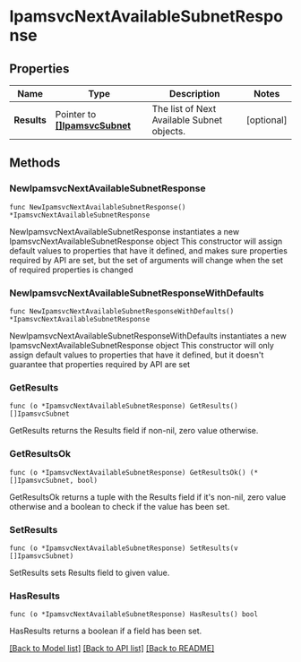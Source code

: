 # IpamsvcNextAvailableSubnetResponse

## Properties

Name | Type | Description | Notes
------------ | ------------- | ------------- | -------------
**Results** | Pointer to [**[]IpamsvcSubnet**](IpamsvcSubnet.md) | The list of Next Available Subnet objects. | [optional] 

## Methods

### NewIpamsvcNextAvailableSubnetResponse

`func NewIpamsvcNextAvailableSubnetResponse() *IpamsvcNextAvailableSubnetResponse`

NewIpamsvcNextAvailableSubnetResponse instantiates a new IpamsvcNextAvailableSubnetResponse object
This constructor will assign default values to properties that have it defined,
and makes sure properties required by API are set, but the set of arguments
will change when the set of required properties is changed

### NewIpamsvcNextAvailableSubnetResponseWithDefaults

`func NewIpamsvcNextAvailableSubnetResponseWithDefaults() *IpamsvcNextAvailableSubnetResponse`

NewIpamsvcNextAvailableSubnetResponseWithDefaults instantiates a new IpamsvcNextAvailableSubnetResponse object
This constructor will only assign default values to properties that have it defined,
but it doesn't guarantee that properties required by API are set

### GetResults

`func (o *IpamsvcNextAvailableSubnetResponse) GetResults() []IpamsvcSubnet`

GetResults returns the Results field if non-nil, zero value otherwise.

### GetResultsOk

`func (o *IpamsvcNextAvailableSubnetResponse) GetResultsOk() (*[]IpamsvcSubnet, bool)`

GetResultsOk returns a tuple with the Results field if it's non-nil, zero value otherwise
and a boolean to check if the value has been set.

### SetResults

`func (o *IpamsvcNextAvailableSubnetResponse) SetResults(v []IpamsvcSubnet)`

SetResults sets Results field to given value.

### HasResults

`func (o *IpamsvcNextAvailableSubnetResponse) HasResults() bool`

HasResults returns a boolean if a field has been set.


[[Back to Model list]](../README.md#documentation-for-models) [[Back to API list]](../README.md#documentation-for-api-endpoints) [[Back to README]](../README.md)


